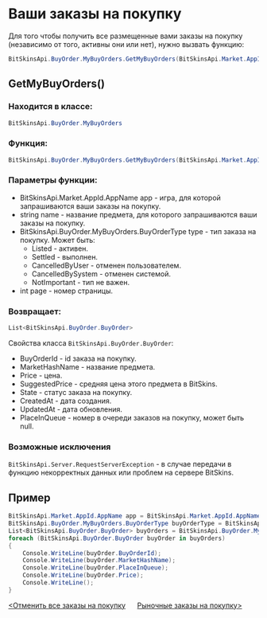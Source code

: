 ﻿# Ваши заказы на покупку

Для того чтобы получить все размещенные вами заказы на покупку (независимо от того, активны они или нет), нужно вызвать функцию:

```csharp
BitSkinsApi.BuyOrder.MyBuyOrders.GetMyBuyOrders(BitSkinsApi.Market.AppId.AppName app, string name, BitSkinsApi.BuyOrder.MyBuyOrders.BuyOrderType type, int page);
```

## GetMyBuyOrders()

### Находится в классе:

```csharp
BitSkinsApi.BuyOrder.MyBuyOrders
```

### Функция:

```csharp
BitSkinsApi.BuyOrder.MyBuyOrders.GetMyBuyOrders(BitSkinsApi.Market.AppId.AppName app, string name, BitSkinsApi.BuyOrder.MyBuyOrders.BuyOrderType type, int page);
```

### Параметры функции:

* BitSkinsApi.Market.AppId.AppName app - игра, для которой запрашиваются ваши заказы на покупку.
* string name - название предмета, для которого запрашиваются ваши заказы на покупку.
* BitSkinsApi.BuyOrder.MyBuyOrders.BuyOrderType type - тип заказа на покупку. Может быть:
  * Listed - активен.
  * Settled - выполнен.
  * CancelledByUser - отменен пользователем.
  * CancelledBySystem - отменен системой.
  * NotImportant - тип не важен.
* int page - номер страницы.

### Возвращает:

```csharp
List<BitSkinsApi.BuyOrder.BuyOrder>
```

Свойства класса ```BitSkinsApi.BuyOrder.BuyOrder```:
* BuyOrderId - id заказа на покупку.
* MarketHashName - название предмета.
* Price - цена.
* SuggestedPrice - средняя цена этого предмета в BitSkins.
* State - статус заказа на покупку.
* CreatedAt - дата создания.
* UpdatedAt - дата обновления.
* PlaceInQueue - номер в очереди заказов на покупку, может быть null.

### Возможные исключения
```BitSkinsApi.Server.RequestServerException``` - в случае передачи в функцию некорректных данных или проблем на сервере BitSkins.

## Пример

```csharp
BitSkinsApi.Market.AppId.AppName app = BitSkinsApi.Market.AppId.AppName.CounterStrikGlobalOffensive;
BitSkinsApi.BuyOrder.MyBuyOrders.BuyOrderType buyOrderType = BitSkinsApi.BuyOrder.MyBuyOrders.BuyOrderType.Listed;
List<BitSkinsApi.BuyOrder.BuyOrder> buyOrders = BitSkinsApi.BuyOrder.MyBuyOrders.GetMyBuyOrders(app, "CS:GO Weapon Case 2", buyOrderType, 1);
foreach (BitSkinsApi.BuyOrder.BuyOrder buyOrder in buyOrders)
{
    Console.WriteLine(buyOrder.BuyOrderId);
    Console.WriteLine(buyOrder.MarketHashName);
    Console.WriteLine(buyOrder.PlaceInQueue);
    Console.WriteLine(buyOrder.Price);
    Console.WriteLine();
}
```

[<Отменить все заказы на покупку](https://github.com/Captious99/BitSkinsApi/blob/master/docs/ru/buy_order/cancel_all_buy_orders.md) &nbsp;&nbsp;&nbsp;&nbsp; [Рыночные заказы на покупку>](https://github.com/Captious99/BitSkinsApi/blob/master/docs/ru/buy_order/market_buy_orders.md)